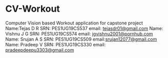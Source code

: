 # CV-Workout
Computer Vision based Workout application for capstone project
Name:Tejas D R
SRN: PES1UG19CS537
email: tejasdr01@gmail.com
Name: Vishnu J G
SRN: PES1UG19CS574
email: jgvishnu2001@pornhub.com
Name: Srujan A S
SRN: PES1UG19CS509
email:srujan12077@gmail.com
Name: Pradeep V
SRN: PES1UG19CS330
email: pradeepdeepu3303@gmail.com
